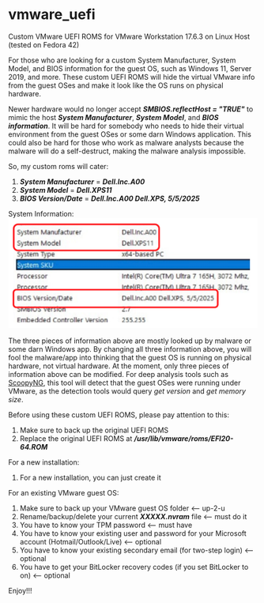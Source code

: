# vmware_uefi
Custom VMware UEFI ROMS for VMware Workstation 17.6.3 on Linux Host (tested on Fedora 42)

For those who are looking for a custom System Manufacturer, System Model, and BIOS information for the guest OS, such as Windows 11, Server 2019, and more.
These custom UEFI ROMS will hide the virtual VMware info from the guest OSes and make it look like the OS runs on physical hardware.

Newer hardware would no longer accept ***SMBIOS.reflectHost = "TRUE"*** to mimic the host ***System Manufacturer***, ***System Model***, and ***BIOS information***. It will be hard for somebody who needs to hide their virtual environment from the guest OSes or some darn Windows application.
This could also be hard for those who work as malware analysts because the malware will do a self-destruct, making the malware analysis impossible.

So, my custom roms will cater:
1. ***System Manufacturer*** = ***Dell.Inc.A00***
2. ***System Model*** = ***Dell.XPS11***
3. ***BIOS Version/Date*** = ***Dell.Inc.A00 Dell.XPS, 5/5/2025***

System Information:
![System Information](https://raw.githubusercontent.com/jimbet/vmware_uefi/refs/heads/main/sys-info-grab.png)

The three pieces of information above are mostly looked up by malware or some darn Windows app.
By changing all three information above, you will fool the malware/app into thinking that the guest OS is running on physical hardware, not virtual hardware.
At the moment, only three pieces of information above can be modified. For deep analysis tools such as [ScoopyNG](https://www.trapkit.de/tools/scoopyng/), this tool will detect that the guest OSes were running under VMware, as the detection tools would query _get version_ and _get memory size_.


Before using these custom UEFI ROMS, please pay attention to this:

1. Make sure to back up the original UEFI ROMS
2. Replace the original UEFI ROMS at ***/usr/lib/vmware/roms/EFI20-64.ROM***

For a new installation:
1. For a new installation, you can just create it

For an existing VMware guest OS:
1. Make sure to back up your VMware guest OS folder <-- up-2-u
2. Rename/backup/delete your current ***XXXXX.nvram*** file <-- must do it
3. You have to know your TPM password <-- must have
4. You have to know your existing user and password for your Microsoft account (Hotmail/Outlook/Live) <-- optional
5. You have to know your existing secondary email (for two-step login) <-- optional
6. You have to get your BitLocker recovery codes (if you set BitLocker to on) <-- optional

Enjoy!!!
